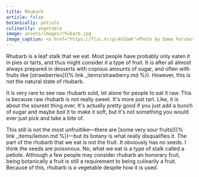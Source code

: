 ```yaml
---
title: Rhubarb
article: false
botanically: petiole
culinarily: vegetable
image: assets/images/rhubarb.jpg
image_caption: <a href="https://flic.kr/p/4V2GmK">Photo by Emma Forsberg</a>
---
```

Rhubarb is a leaf stalk that we eat. Most people have probably only eaten it in pies or tarts, and thus might consider it a type of fruit. It is after all almost always prepared in desserts with copious amounts of sugar, and often with fruits like [strawberries]({% link _items/strawberry.md %}). However, this is not the natural state of rhubarb.

It is very rare to see raw rhubarb sold, let alone for people to eat it raw. This is because raw rhubarb is not really sweet. It's more just tart. Like, it is about the sourest thing ever. It's actually pretty good if you just add a bunch of sugar and maybe boil it to make it soft, but it's not something you would ever just pick and take a bite of.

This still is not the most unfruitlike—there are [some very sour fruits]({% link _items/lemon.md %})—but its botany is what really disqualifies it. The part of the rhubarb that we eat is not the fruit. It obviously has no seeds. I think the seeds are poisonous. No, what we eat is a type of stalk called a petiole. Although a few people may consider rhubarb an honorary fruit, being botanically a fruit is still a requirement to being culinarily a fruit. Because of this, rhubarb is a vegetable despite how it is used.